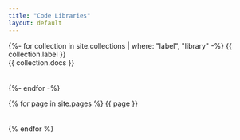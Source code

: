 ```yaml
---
title: "Code Libraries"
layout: default
---
```


{%- for collection in site.collections | where: "label", "library" -%}
    {{ collection.label }}<br />
    {{ collection.docs }}<br /><br /><br />
{%- endfor -%}

{% for page in site.pages %}
    {{ page }}<br /><br /><br />
{% endfor %}
